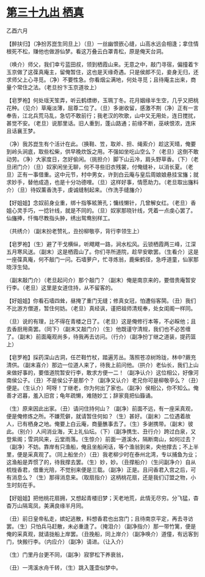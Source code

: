 # [第三十九出 栖真](http://www.sbkk88.com/mingzhu/gudaicn/taohuashan/200670.html)

乙酉六月

【醉扶归】（净扮苏崑生同旦上）（旦）一丝幽恨嵌心缝，山高水远会相逢；拿住情根死不松，赚他也做游仙梦。看这万叠云白罩青松，原是俺天台洞。

（唤介）师父，我们幸亏蓝田叔，领到栖霞山来。无意之中，敲门寻宿，偏撞着卞玉京做了这葆真庵主，留俺暂住，这也是天缘奇遇。只是侯郎不见，妾身无归，还求师父上心寻觅。（净）不要性急。你看烟尘满地，何处寻觅；且待庵主出来，商量个常住之法。（老旦扮卞玉京道妆上）

【皂罗袍】何处瑶天笙弄，听云鹤缥缈，玉珮丁冬。花月姻缘半生空，几乎又把桃花种。（见介）草庵淡薄，屈尊二位了。（旦）多谢收留，感激不荆（净）正有一言奉告，江北兵荒马乱，急切不敢前行；我老汉的吹歌，山中又无用处，连日搅扰，甚觉不安。（老旦）说那里话。旧人重到，蓬山路通；前缘不断，巫峡恨浓，连床且话襄王梦。

（净）我苏崑生有个活计在此。（换鞋、笠，取斧、担、绳索介）趁这天晴，俺要到岭头涧底，取些松柴，供早晚炊饭之用。不强如坐吃山空么？（老旦）这倒不敢动劳。（净）大家度日，怎好偷闲。（挑担介）脚下山云冷，肩头野草香。（下）（老旦闭门介）（旦）奴家闲坐无聊，何不寻些旧衣残裳，付俺缝补，以消长夏。（老旦）正有一事借重。这中元节，村中男女，许到白云庵与皇后周娘娘悬挂宝旛；就求妙手，替他成造，也是十分功德哩。（旦）这样好事，情愿助力。（老旦取出旛料介）（旦）待奴薰香洗手，虔诚缝制起来。（作洗手缝旛介）

【好姐姐】念奴前身业重，绑十指筝絃箫孔；慵线懒针，几曾解女红。（老旦）香姐心灵手巧，一捻针线，就是不同的。（旦）奴家那晓针线，凭着一点虔心罢了。仙旛捧，忏悔尽教指头肿，绣出鸳鸯别样工。

（共绣介）（副末扮老赞礼，丑扮柳敬亭，背行李领生上）

【皂罗袍】（生）避了干戈横纵，听飕飕一路，涧水松风。云锁栖霞两三峰，江深五月寒风送。（副末）这是栖霞山了。你们寻所道院，趁早安歇罢。（生看介）这是一座葆真庵，何不敲门一问。石墙萝户，忙寻炼翁，鹿柴鹤径，急呼道童，仙家那晓浮生恸。

（副末敲门介）（老旦起问介）那个敲门？（副末）俺是南京来的，要借贵庵暂安行李。（老旦）这里是女道住持，从不留客的。

【好姐姐】你看石墙四耸，昼掩了重门无缝；修真女冠，怕遭俗客鬨。（丑）我们不比游方僧道，暂住何妨。（老旦）真经讽，谨把祖师清规奉，处女闺阁一样同。

（旦）说的有理，比不得在青楼之日了。（老旦）这是俺修行本等，不必睬他；且去香厨用斋罢。（同下）（副末又敲门介）（生）他既谨守清规，我们也不必苦缠了。（副末）前面庵观尚多，待我再去访问。（行介）（副净扮丁继之道装，提药篮上）

【皂罗袍】採药深山古洞，任芒鞋竹杖，踏遍芳丛。落照苍凉树玲珑，林中?蕨充清供。（副末喜介）那边一位道人来了，待我上前问他。（拱介）老仙长，我们上山来做好事的，要借道院暂安行李，敢求方便一二！（副净认介）这位相公，好像河南侯公子。（丑）不是侯公子是那个？（副净又认介）老兄你可是柳敬亭么？（丑）便是。（生认介）呵呀！丁继老，你为何出了家也。（副净）侯相公，你不知么。俺善才迟暮，羞入旧宫；龟年疏懒，难随妙工；辞家竟把仙籙诵。

（生）原来因此出家。（丑）请问住持何山？（副净）前面不远，有一座采真观，便是俺修炼之所。不嫌荒僻，就请暂住何如？（生）甚好。（副末）二位遇着故人，已有栖身之地。俺要上白云庵，商量醮事去了。（生）多谢携带。（副末）彼此。（别介）人间消业海，天上礼仙坛。（下）（副净携生、丑行介）跨过白泉，又登紫阁；雪洞风来，云堂雨落。（生惊介）前面一道溪水，隔断南山，如何过去？（副净）不妨。靠岸有只渔船，俺且坐船闲话，等个渔翁到来，央他撑去；不上半里，便是采真观了。（同上船坐介）（丑）我老柳少时在泰州北湾，专以捕鱼为业；这渔船是弄惯了的，待我撑去罢。（生）妙，妙。（丑撑船介）（生问副净介）自从梳栊香君，借重光陪，不觉别来便是三载。（副净）正是。且问香君入宫之后，可有消息么？（生）那得消息来。（取扇指介）这柄桃花扇，还是我们订盟之物，小生时刻在手。

【好姐姐】把他桃花扇拥，又想起青楼旧梦；天老地荒，此情无尽穷。分飞猛，杳杳万山隔鸾凤，美满良缘半月同。

（丑）前日皇帝私走，嫔妃逃散，料想香君也出宫门；且待南京平定，再去寻访罢。（生）只怕兵马赶散，未必重逢了。（掩泪介）（副净指介）那一带竹篱，便是俺的采真观，就请拢船上岸罢。（丑挽船，同上岸介）（副净唤介）道僮，有远客到门，快搬行李。（内应介）（副净）请进。（让入介）

（生）门里丹台更不同，（副净）寂寥松下养衰翁，

（丑）一湾溪水舟千转，（生）跳入蓬壶似梦中。

